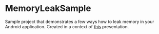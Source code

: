 # MemoryLeakSample

Sample project that demonstrates a few ways how to leak memory in your Android application. Created in a context of  [this](https://docs.google.com/presentation/d/1zjTV0U6-uiEZZEZQ_RYfQcCs1CZ4dtUNDMFhErb-IC8/edit?usp=sharing) presentation.
